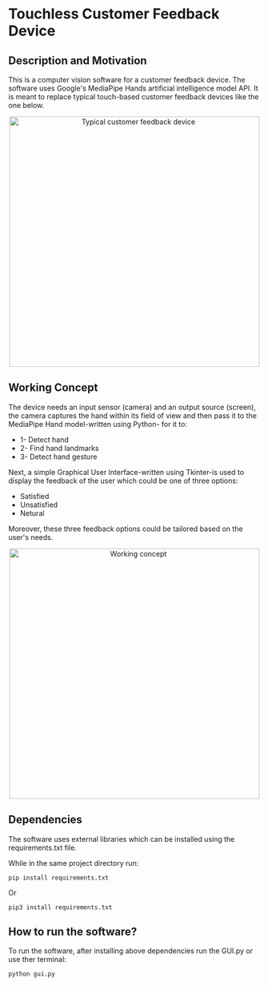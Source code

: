 # Touchless Customer Feedback Device

## Description and Motivation
This is a computer vision software for a customer feedback device. The software uses Google's MediaPipe Hands artificial intelligence model API. It is meant to replace typical touch-based customer feedback devices like the one below.

<p align=center>
<img src="https://github.com/lbarnawi/Touchless_customer_feedback_survey_device_/blob/master/Typical%20customer%20feedback%20device.png?raw=true" alt="Typical customer feedback device" height=500px>
</p>

## Working Concept 

The device needs an input sensor (camera) and an output source (screen), the camera captures the hand within its field of view and then pass it to the MediaPipe Hand model-written using Python- for it to:
* 1- Detect hand
* 2- Find hand landmarks
* 3- Detect hand gesture

Next, a simple Graphical User Interface-written using Tkinter-is used to display the feedback of the user which could be one of three options: 
* Satisfied
* Unsatisfied
* Netural 

Moreover, these three feedback options could be tailored based on the user's needs. 


<p align=center>
<img src="https://github.com/lbarnawi/Touchless_customer_feedback_survey_device_/blob/master/working%20concept.png?raw=true" alt="Working concept" height=500px>
</p>



## Dependencies

The software uses external libraries which can be installed using the requirements.txt file.

While in the same project directory run:

```
pip install requirements.txt
```
Or
```
pip3 install requirements.txt
```

## How to run the software?

To run the software, after installing above dependencies run the GUI.py or use ther terminal:
```
python gui.py
```
